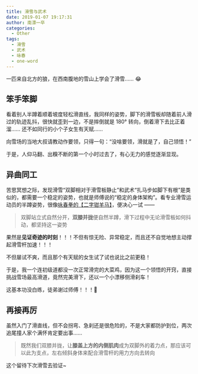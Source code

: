 ```yaml
---
title: 滑雪与武术
date: 2019-01-07 19:17:31
author: 南漂一卒
categories:
  - Other
tags:
  - 滑雪
  - 武术
  - 咏春
  - one-word
---
```


一匹来自北方的狼，在西南腹地的雪山上学会了滑雪…… 😂

## 笨手笨脚

看着别人半蹲着顺着坡度轻松滑直线，我同样的姿势，脚下的滑雪板却随着前人滑过的轨迹乱抖，很快就歪到一边，不是摔倒就是 180° 转向，倒着滑下去比正着溜…… 还不如同行的小个子女生有天赋……

向雪场的当地大叔请教动作要领，只得一句：“没啥要领，滑就是了，自己领悟！”

于是，人仰马翻、出糗不断的第一个小时过去了，有心无力的感觉逐渐显现。

## 异曲同工

苦思冥想之际，发现滑雪“双脚相对于滑雪板静止”和武术“扎马步如脚下有根”是类似的，都需要一个稳定的姿势，也就是师傅说的“稳定的身体架构”。看专业滑雪运动员的半蹲姿势，很像[咏春拳的【二字钳羊马】](https://www.wingchun-kuen.com/theory_2ma.htm)，便决心一试 ——

> 双脚站立式自然分开，**双膝并拢**便自然半蹲，滑下过程中无论滑雪板如何抖动，都坚持这一姿势

果然是**见证奇迹的时刻**！！！不但有惊无险、异常稳定，而且还不自觉地想主动撑起滑雪杆加速！！！

不但屡试不爽，而且那个有天赋的女生试了试也说比之前更稳！

于是，我一个连初级道都没一次正常滑完的大菜鸡，因为这一个领悟的开窍，直接挑战雪场最高滑道，竟然完美滑下，还以一个小漂移侧滑刹车！

这基本功没白练，徒弟谢过师傅！！！🙏

## 再接再厉

虽然入门了滑直线，但不会拐弯、急刹还是很危险的，不是大家都防护到位，两次追尾撞人家个满怀肯定要出事……

> 既然我们双膝并拢，让**膝盖上方的内侧肌肉**成为双脚外的着力点，那应该可以此为支点，左右倾斜身体来配合滑雪杆的用力方向去转向

这个留待下次滑雪去验证~
